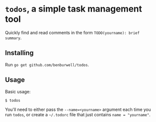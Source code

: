 # `todos`, a simple task management tool

Quickly find and read comments in the form `TODO(yourname): brief summary`.

## Installing

Run `go get github.com/benburwell/todos`.

## Usage

Basic usage:

    $ todos

You'll need to either pass the `--name=<yourname>` argument each time you run
`todos`, or create a `~/.todorc` file that just contains `name = "yourname"`.
